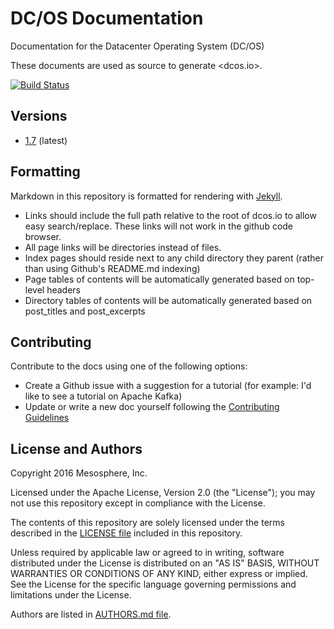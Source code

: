 # DC/OS Documentation
Documentation for the Datacenter Operating System (DC/OS)

These documents are used as source to generate <dcos.io>.

[![Build Status](https://travis-ci.com/dcos/dcos-docs.svg?token=yAREgxuvuzZLg282ZE3m&branch=master)](https://travis-ci.com/dcos/dcos-docs)

## Versions

- [1.7](1.7) (latest)

## Formatting

Markdown in this repository is formatted for rendering with [Jekyll](https://jekyllrb.com/).

- Links should include the full path relative to the root of dcos.io to allow easy search/replace. These links will not work in the github code browser.
- All page links will be directories instead of files.
- Index pages should reside next to any child directory they parent (rather than using Github's README.md indexing)
- Page tables of contents will be automatically generated based on top-level headers
- Directory tables of contents will be automatically generated based on post_titles and post_excerpts

## Contributing

Contribute to the docs using one of the following options:

* Create a Github issue with a suggestion for a tutorial (for example: I'd like to see a tutorial on Apache Kafka)
* Update or write a new doc yourself following the [Contributing Guidelines](CONTRIBUTING.md)

## License and Authors

Copyright 2016 Mesosphere, Inc.

Licensed under the Apache License, Version 2.0 (the "License");
you may not use this repository except in compliance with the License.

The contents of this repository are solely licensed under the terms described in the [LICENSE file](./LICENSE) included in this repository.

Unless required by applicable law or agreed to in writing, software
distributed under the License is distributed on an "AS IS" BASIS,
WITHOUT WARRANTIES OR CONDITIONS OF ANY KIND, either express or implied.
See the License for the specific language governing permissions and
limitations under the License.

Authors are listed in [AUTHORS.md file](./AUTHORS.md).
